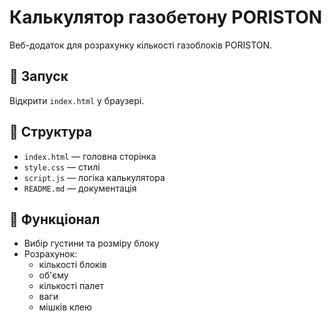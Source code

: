 # Калькулятор газобетону PORISTON

Веб-додаток для розрахунку кількості газоблоків PORISTON.

## 🚀 Запуск
Відкрити `index.html` у браузері.

## 📂 Структура
- `index.html` — головна сторінка
- `style.css` — стилі
- `script.js` — логіка калькулятора
- `README.md` — документація

## 🔧 Функціонал
- Вибір густини та розміру блоку
- Розрахунок:
  - кількості блоків
  - об'єму
  - кількості палет
  - ваги
  - мішків клею
